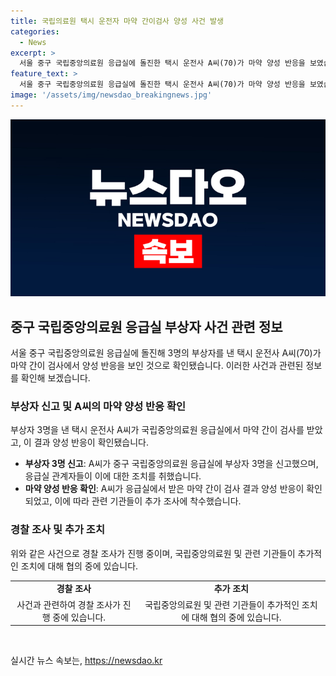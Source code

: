 ```yaml
---
title: 국립의료원 택시 운전자 마약 간이검사 양성 사건 발생
categories:
  - News
excerpt: >
  서울 중구 국립중앙의료원 응급실에 돌진한 택시 운전사 A씨(70)가 마약 양성 반응을 보였습니다. 자세한 내용은 []에서 확인하세요.
feature_text: >
  서울 중구 국립중앙의료원 응급실에 돌진한 택시 운전사 A씨(70)가 마약 양성 반응을 보였습니다. 자세한 내용은 []에서 확인하세요.
image: '/assets/img/newsdao_breakingnews.jpg'
---
```


<p><img src="/assets/img/newsdao_breakingnews.jpg" alt="cryptoinkorea 속보" /></p>

<h2 data-ke-size="size26">중구 국립중앙의료원 응급실 부상자 사건 관련 정보</h2>

<p data-ke-size="size16">서울 중구 국립중앙의료원 응급실에 돌진해 3명의 부상자를 낸 택시 운전사 A씨(70)가 마약 간이 검사에서 양성 반응을 보인 것으로 확인됐습니다. 이러한 사건과 관련된 정보를 확인해 보겠습니다. </p>

<h3>부상자 신고 및 A씨의 마약 양성 반응 확인</h3>

<p data-ke-size="size16">부상자 3명을 낸 택시 운전사 A씨가 국립중앙의료원 응급실에서 마약 간이 검사를 받았고, 이 결과 양성 반응이 확인됐습니다.</p>

<ul>
    <li><b>부상자 3명 신고</b>: A씨가 중구 국립중앙의료원 응급실에 부상자 3명을 신고했으며, 응급실 관계자들이 이에 대한 조치를 취했습니다.</li>
    <li><b>마약 양성 반응 확인</b>: A씨가 응급실에서 받은 마약 간이 검사 결과 양성 반응이 확인되었고, 이에 따라 관련 기관들이 추가 조사에 착수했습니다.</li>
</ul>

<h3>경찰 조사 및 추가 조치</h3>

<p data-ke-size="size16">위와 같은 사건으로 경찰 조사가 진행 중이며, 국립중앙의료원 및 관련 기관들이 추가적인 조치에 대해 협의 중에 있습니다.</p>

<table>
    <tr>
        <td style="text-align: center; height: 17px;"><b>경찰 조사</b></td>
        <td style="text-align: center; height: 17px;"><b>추가 조치</b></td>
    </tr>
    <tr>
        <td style="text-align: center; height: 17px;">사건과 관련하여 경찰 조사가 진행 중에 있습니다.</td>
        <td style="text-align: center; height: 17px;">국립중앙의료원 및 관련 기관들이 추가적인 조치에 대해 협의 중에 있습니다.</td>
    </tr>
</table>

<p data-ke-size="size16">&nbsp;</p>
실시간 뉴스 속보는, <a href="https://newsdao.kr" rel="dofollow">https://newsdao.kr</a>


